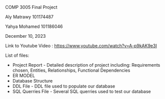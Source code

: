  COMP 3005 Final Project

Aly Matrawy 101174487

Yahya Mohamed 101186046

December 10, 2023


Link to Youtube Video : https://www.youtube.com/watch?v=A-p9kAK9e3I

List of files: 

- Project Report - Detailed description of project including: Requirements chosen, Entities, Relationships, Functional Dependencies
- ER MODEL
- Database Structure
- DDL File - DDL file used to populate our database
- SQL Querries File - Several SQL querries used to test our database






